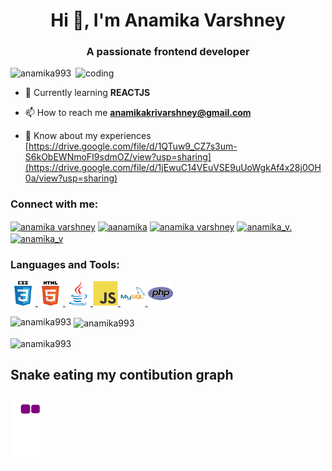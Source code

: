 <h1 align="center">Hi 👋, I'm Anamika Varshney</h1>
<h3 align="center">A passionate frontend developer</h3>
<img align="right" alt="coding" width="400" src="https://cdn.dribbble.com/users/3052691/screenshots/6178918/coding.gif">

<p align="left"> <img src="https://komarev.com/ghpvc/?username=anamika993&label=Profile%20views&color=0e75b6&style=flat" alt="anamika993" /> </p>

- 🌱 Currently learning **REACTJS**

- 📫 How to reach me **anamikakrivarshney@gmail.com**

- 📄 Know about my experiences [https://drive.google.com/file/d/1QTuw9_CZ7s3um-S6kObEWNmoFI9sdmOZ/view?usp=sharing](https://drive.google.com/file/d/1jEwuC14VEuVSE9uUoWgkAf4x28j0OH0a/view?usp=sharing)

<h3 align="left">Connect with me:</h3>
<p align="left">
<a href="https://linkedin.com/in/anamika varshney" target="blank"><img align="center" src="https://raw.githubusercontent.com/rahuldkjain/github-profile-readme-generator/master/src/images/icons/Social/linked-in-alt.svg" alt="anamika varshney" height="30" width="40" /></a>
<a href="https://www.codechef.com/users/aanamika" target="blank"><img align="center" src="https://cdn.jsdelivr.net/npm/simple-icons@3.1.0/icons/codechef.svg" alt="aanamika" height="30" width="40" /></a>
<a href="https://www.hackerrank.com/anamika varshney" target="blank"><img align="center" src="https://raw.githubusercontent.com/rahuldkjain/github-profile-readme-generator/master/src/images/icons/Social/hackerrank.svg" alt="anamika varshney" height="30" width="40" /></a>
<a href="https://codeforces.com/profile/anamika_v." target="blank"><img align="center" src="https://raw.githubusercontent.com/rahuldkjain/github-profile-readme-generator/master/src/images/icons/Social/codeforces.svg" alt="anamika_v." height="30" width="40" /></a>
<a href="https://www.leetcode.com/anamika_v" target="blank"><img align="center" src="https://raw.githubusercontent.com/rahuldkjain/github-profile-readme-generator/master/src/images/icons/Social/leet-code.svg" alt="anamika_v" height="30" width="40" /></a>
</p>

<h3 align="left">Languages and Tools:</h3>
<p align="left"> <a href="https://www.w3schools.com/css/" target="_blank" rel="noreferrer"> <img src="https://raw.githubusercontent.com/devicons/devicon/master/icons/css3/css3-original-wordmark.svg" alt="css3" width="40" height="40"/> </a> <a href="https://www.w3.org/html/" target="_blank" rel="noreferrer"> <img src="https://raw.githubusercontent.com/devicons/devicon/master/icons/html5/html5-original-wordmark.svg" alt="html5" width="40" height="40"/> </a> <a href="https://www.java.com" target="_blank" rel="noreferrer"> <img src="https://raw.githubusercontent.com/devicons/devicon/master/icons/java/java-original.svg" alt="java" width="40" height="40"/> </a> <a href="https://developer.mozilla.org/en-US/docs/Web/JavaScript" target="_blank" rel="noreferrer"> <img src="https://raw.githubusercontent.com/devicons/devicon/master/icons/javascript/javascript-original.svg" alt="javascript" width="40" height="40"/> </a> <a href="https://www.mysql.com/" target="_blank" rel="noreferrer"> <img src="https://raw.githubusercontent.com/devicons/devicon/master/icons/mysql/mysql-original-wordmark.svg" alt="mysql" width="40" height="40"/> </a> <a href="https://www.php.net" target="_blank" rel="noreferrer"> <img src="https://raw.githubusercontent.com/devicons/devicon/master/icons/php/php-original.svg" alt="php" width="40" height="40"/> </a> </p>

<p><img align="left" src="https://github-readme-stats.vercel.app/api/top-langs?username=anamika993&show_icons=true&locale=en&layout=compact" alt="anamika993" /></p>

<p>&nbsp;<img align="center" src="https://github-readme-stats.vercel.app/api?username=anamika993&show_icons=true&locale=en" alt="anamika993" /></p>

<p><img align="center" src="https://github-readme-streak-stats.herokuapp.com/?user=anamika993&" alt="anamika993" /></p>

## Snake eating my contibution graph
![snake gif](https://github.com/Anamika993/Anamika993/blob/output/github-contribution-grid-snake.gif)
